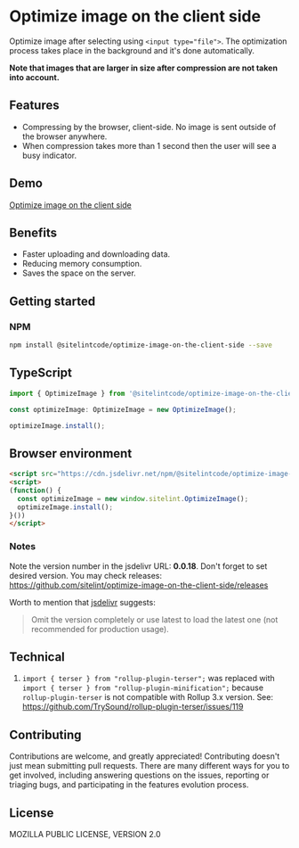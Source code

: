 # Optimize image on the client side

Optimize image after selecting using `<input type="file">`. The optimization process takes place in the background and it's done automatically.

**Note that images that are larger in size after compression are not taken into account.**

## Features

* Compressing by the browser, client-side. No image is sent outside of the browser anywhere.
* When compression takes more than 1 second then the user will see a busy indicator.

## Demo

[Optimize image on the client side](https://www.sitelint.com/lab/optimize-image-on-the-client-side/)

## Benefits

* Faster uploading and downloading data.
* Reducing memory consumption.
* Saves the space on the server.

## Getting started

### NPM

```bash
npm install @sitelintcode/optimize-image-on-the-client-side --save
```

## TypeScript

```TypeScript
import { OptimizeImage } from '@sitelintcode/optimize-image-on-the-client-side';

const optimizeImage: OptimizeImage = new OptimizeImage();

optimizeImage.install();
```

## Browser environment

```HTML
<script src="https://cdn.jsdelivr.net/npm/@sitelintcode/optimize-image-on-the-client-side@0.0.18/dist/optimize-image-on-the-client-side.js"></script>
<script>
(function() {
  const optimizeImage = new window.sitelint.OptimizeImage();
  optimizeImage.install();
}())
</script>
```

### Notes

Note the version number in the jsdelivr URL: **0.0.18**. Don't forget to set desired version. You may check releases: https://github.com/sitelint/optimize-image-on-the-client-side/releases

Worth to mention that [jsdelivr](https://www.jsdelivr.com) suggests:

> Omit the version completely or use latest to load the latest one (not recommended for production usage).

## Technical

1. `import { terser } from "rollup-plugin-terser";` was replaced with  `import { terser } from "rollup-plugin-minification";` because `rollup-plugin-terser` is not compatible with Rollup 3.x version. See: https://github.com/TrySound/rollup-plugin-terser/issues/119

## Contributing

Contributions are welcome, and greatly appreciated! Contributing doesn't just mean submitting pull requests. There are many different ways for you to get involved, including answering questions on the issues, reporting or triaging bugs, and participating in the features evolution process.

## License

MOZILLA PUBLIC LICENSE, VERSION 2.0
